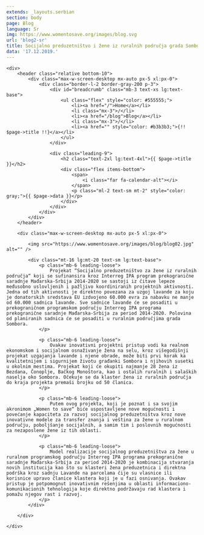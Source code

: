 ```yaml
---
extends: _layouts.serbian
section: body
page: Blog
language: Sr
img: https://www.womentosave.org/images/blog.svg
url: 'blog2-sr'
title: Socijalno preduzetništvo i žene iz ruralnih područja grada Sombora  
data: '17.12.2019.'            
---
```


    <div>
        <header class="relative bottom-10">
            <div class="max-w-screen-desktop mx-auto px-5 xl:px-0">
                <div class="border-l-2 border-gray-200 p-3">
                    <div id="breadcrumb" class="mb-3 text-xs lg:text-base">
                        <ul class="flex" style="color: #555555;">
                            <li><a href="/">Home</a></li>
                            <li class="mx-3">/</li>
                            <li><a href="/blog">Blog</a></li>
                            <li class="mx-3">/</li>
                            <li><a href="" style="color: #b3b3b3;">{!! $page->title !!}</a></li>
                        </ul>
                    </div>
                        
                    <div class="leading-9">
                        <h2 class="text-2xl lg:text-4xl">{{ $page->title }}</h2>
                        <div class="flex items-bottom">
                            <span>
                                <i class="far fa-calendar-alt"></i>
                            </span>
                            <p class="ml-2 text-sm mt-2" style="color: gray;">{{ $page->data }}</p>
                        </div>
                    </div>
                </div>
            </div>
        </header>

        <div class="max-w-screen-desktop mx-auto px-5 xl:px-0">
        
            <img src="https://www.womentosave.org/images/blog/blog02.jpg" alt="" />

            <div class="mt-16 lg:mt-20 text-sm lg:text-base">
                <p class="mb-6 leading-loose">
                    Projekat “Socijalno preduzetništvo za žene iz ruralnih područja“ koji se sufinansira kroz Interreg IPA program prekogranične saradnje Mađarska-Srbija 2014-2020 se sastoji iz čitave lepeze međusobno uslovljenih i pažljivo koordiniranih projektnih aktivnosti. Jedna od tih aktivnosti je direktno povezana za uzgoj lavande za koju je donatorskih sredstava EU izdvojeno 60.000 evra za nabavku ne manje od 60.000 sadnica lavande. Sve sadnice lavande će se posaditi u prekograničnom programskom području Interreg IPA programa prekogranične saradnje Mađarska-Srbija za period 2014-2020. Polovina od planiranih sadnica će se posaditi u ruralnim područjima grada Sombora. 
                </p>

                <p class="mb-6 leading-loose">
                    Ovakav inovativni projektni pristup vodi ka realnom ekonomskom i socijalnom osnaživanje žena na selu, kroz višegodišnji projekat uzgajanja lavande i njene obrade, može biti prvi korak ka kvalitetnijem i sigurnijem životu građanki Sombora i njihovih susetki u okolnim mestima. Projekat koji će okupiti najmanje 28 žena iz Bezdana, Čonoplje, Bačkog Monoštora, kao i ostalih ruralnih i salaških naselja oko Sombora. Očekuje se da klaster žena iz ruralnih područja do kraja projekta premaši brojku od 50 članica.
                </p>

                <p class="mb-6 leading-loose">
                    Putem ovog projekta, koji je poznat i sa svojim akronimom „Women to save“ biće uspostavljene nove mogućnosti i povećanje kapaciteta za razvoj socijalnog preduzetništva kroz nove inovativne modele za transfer znanja i veština za žene u ruralnom području, poboljšanje socijalnih, a samim tim i poslovnih mogućnosti za nezaposlene žene iz tih oblasti.
                </p>

                <p class="mb-6 leading-loose">
                    Model realizacije socijalnog preduzetništva za žene u ruralnom programskog području Interreg IPA programa prekogranične saradnje Mađarska-Srbija za period 2014-2020 je kombinacija stvaranja novih institucija kao što su klasteri žena preduzetnica i direktna podrška kroz sadnju Lavande na parcelama čije su vlasnice ili korisnice upravo članice klastera koji je u fazi osnivanja. Ovakav pristup je potpomognut inovativnim rešenjima u oblasti informaciono-komunikacionih tehnologija koje direktno podržavaju rad klastera i pomažu njegov rast i razvoj.
                </p>
            </div>
            
        </div>

    </div>




